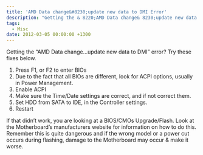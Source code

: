 ```yaml
---
title: 'AMD Data change&#8230;update new data to DMI Error'
description: "Getting the & 8220;AMD Data change& 8230;update new data to DMI& 8221; error? Try these fixes below."
tags:
  - Misc
date: 2012-03-05 00:00:00 +1300
---
```

Getting the &#8220;AMD Data change&#8230;update new data to DMI&#8221; error? Try these fixes below.

  1. Press F1, or F2 to enter BIOs
  2. Due to the fact that all BIOs are different, look for ACPI options, usually in Power Management.
  3. Enable ACPI
  4. Make sure the Time/Date settings are correct, and if not correct them.
  5. Set HDD from SATA to IDE, in the Controller settings.
  6. Restart

If that didn&#8217;t work, you are looking at a BIOS/CMOs Upgrade/Flash. Look at the Motherboard&#8217;s manufacturers website for information on how to do this. Remember this is quite dangerous and if the wrong model or a power cut occurs during flashing, damage to the Motherboard may occur & make it worse.
